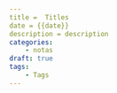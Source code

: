 ```yaml
---
title =  Titles
date = {{date}}
description = description
categories:
    - notas
draft: true
tags:
    - Tags
---
```

